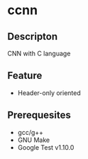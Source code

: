 # ccnn

## Descripton

CNN with C language

## Feature

- Header-only oriented

## Prerequesites

- gcc/g++
- GNU Make
- Google Test v1.10.0
